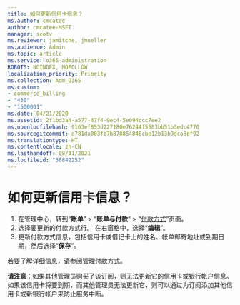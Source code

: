 ```yaml
---
title: 如何更新信用卡信息？
ms.author: cmcatee
author: cmcatee-MSFT
manager: scotv
ms.reviewer: jamitche, jmueller
ms.audience: Admin
ms.topic: article
ms.service: o365-administration
ROBOTS: NOINDEX, NOFOLLOW
localization_priority: Priority
ms.collection: Adm_O365
ms.custom:
- commerce_billing
- "430"
- "1500001"
ms.date: 04/21/2020
ms.assetid: 2f1bd3a4-a577-47f4-9ec4-5e094ccc7ee2
ms.openlocfilehash: 9163ef853d227180e76244f5583bb51b3edc4770
ms.sourcegitcommit: e781da003fb7b878854846cbe12b13b9dca8df92
ms.translationtype: HT
ms.contentlocale: zh-CN
ms.lasthandoff: 08/31/2021
ms.locfileid: "58842252"
---
```

# <a name="how-do-i-update-my-credit-card-information"></a>如何更新信用卡信息？

1. 在管理中心，转到“**账单**” > “**账单与付款**“ > “[付款方式](https://go.microsoft.com/fwlink/p/?linkid=2018806)”页面。
2. 选择要更新的付款方式行。 在右窗格中，选择“**编辑**”。
3. 更新付款方式信息，包括信用卡或借记卡上的姓名、帐单邮寄地址或到期日期，然后选择“**保存**”。

若要了解详细信息，请参阅[管理付款方式](https://docs.microsoft.com/microsoft-365/commerce/billing-and-payments/manage-payment-methods)。

**请注意**：如果其他管理员购买了该订阅，则无法更新它的信用卡或银行帐户信息。如果该信用卡将要到期，而其他管理员无法更新它，则可以通过为订阅添加其他信用卡或新银行帐户来防止服务中断。